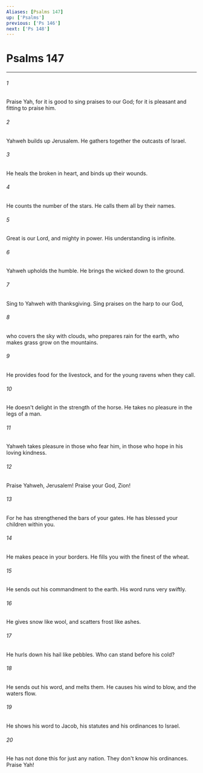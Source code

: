 ```yaml
---
Aliases: [Psalms 147]
up: ['Psalms']
previous: ['Ps 146']
next: ['Ps 148']
---
```

# Psalms 147
***





###### 1 

Praise Yah, for it is good to sing praises to our God; for it is pleasant and fitting to praise him. 



###### 2 

Yahweh builds up Jerusalem. He gathers together the outcasts of Israel. 



###### 3 

He heals the broken in heart, and binds up their wounds. 



###### 4 

He counts the number of the stars. He calls them all by their names. 



###### 5 

Great is our Lord, and mighty in power. His understanding is infinite. 



###### 6 

Yahweh upholds the humble. He brings the wicked down to the ground. 



###### 7 

Sing to Yahweh with thanksgiving. Sing praises on the harp to our God, 



###### 8 

who covers the sky with clouds, who prepares rain for the earth, who makes grass grow on the mountains. 



###### 9 

He provides food for the livestock, and for the young ravens when they call. 



###### 10 

He doesn't delight in the strength of the horse. He takes no pleasure in the legs of a man. 



###### 11 

Yahweh takes pleasure in those who fear him, in those who hope in his loving kindness. 



###### 12 

Praise Yahweh, Jerusalem! Praise your God, Zion! 



###### 13 

For he has strengthened the bars of your gates. He has blessed your children within you. 



###### 14 

He makes peace in your borders. He fills you with the finest of the wheat. 



###### 15 

He sends out his commandment to the earth. His word runs very swiftly. 



###### 16 

He gives snow like wool, and scatters frost like ashes. 



###### 17 

He hurls down his hail like pebbles. Who can stand before his cold? 



###### 18 

He sends out his word, and melts them. He causes his wind to blow, and the waters flow. 



###### 19 

He shows his word to Jacob, his statutes and his ordinances to Israel. 



###### 20 

He has not done this for just any nation. They don't know his ordinances. Praise Yah!
